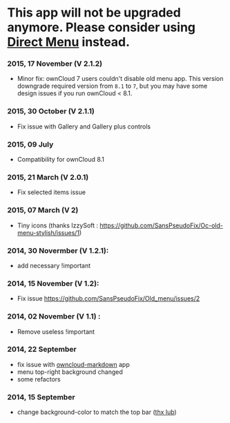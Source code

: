 This app will not be upgraded anymore. Please consider using [Direct Menu](https://apps.owncloud.com/content/show.php/Direct+Menu?content=169148) instead.
===


### 2015, 17 November (V 2.1.2)

* Minor fix: ownCloud 7 users couldn't disable old menu app. This version downgrade required version from ``8.1`` to ``7``, but you may have some design issues if you run ownCloud < 8.1.

### 2015, 30 October (V 2.1.1)

* Fix issue with Gallery and Gallery plus controls

### 2015, 09 July

* Compatibility for ownCloud 8.1

### 2015, 21 March (V 2.0.1)

* Fix selected items issue

### 2015, 07 March (V 2)

* Tiny icons (thanks IzzySoft : https://github.com/SansPseudoFix/Oc-old-menu-stylish/issues/1)

### 2014, 30 Novermber (V 1.2.1):

* add necessary !important

### 2014, 15 November (V 1.2):

* Fix issue https://github.com/SansPseudoFix/Old_menu/issues/2

### 2014, 02 November (V 1.1) :

* Remove useless !important

### 2014, 22 September

* fix issue with [owncloud-markdown](https://github.com/icewind1991/owncloud-markdown) app
* menu top-right background changed
* some refactors

### 2014, 15 September

* change background-color to match the top bar ([thx lub](https://github.com/SansPseudoFix/Old_menu/pull/1))
